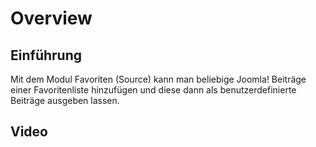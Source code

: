 # Overview

## Einführung

Mit dem Modul Favoriten (Source) kann man beliebige Joomla! Beiträge einer Favoritenliste hinzufügen und diese dann als benutzerdefinierte Beiträge ausgeben lassen.

## Video
